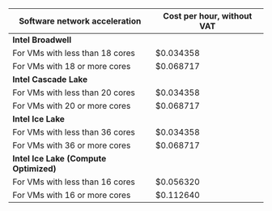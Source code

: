 | Software network acceleration | Cost per hour, without VAT |
--- | ---
| **Intel Broadwell** |
| For VMs with less than 18 cores | $0.034358 |
| For VMs with 18 or more cores | $0.068717 |
| **Intel Cascade Lake** |
| For VMs with less than 20 cores | $0.034358 |
| For VMs with 20 or more cores | $0.068717 |
| **Intel Ice Lake** |
| For VMs with less than 36 cores | $0.034358 |
| For VMs with 36 or more cores | $0.068717 |
| **Intel Ice Lake (Compute Optimized)** |
| For VMs with less than 16 cores | $0.056320 |
| For VMs with 16 or more cores | $0.112640 |